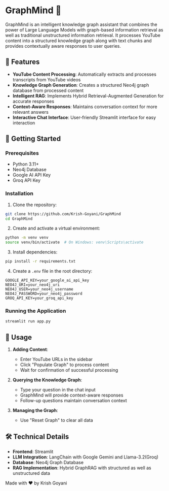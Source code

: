 # GraphMind 🧠

GraphMind is an intelligent knowledge graph assistant that combines the power of Large Language Models with graph-based information retrieval as well as traditional unstructured information retrieval. It processes YouTube content into a structured knowledge graph along with text chunks and provides contextually aware responses to user queries.


## 🌟 Features

- **YouTube Content Processing**: Automatically extracts and processes transcripts from YouTube videos
- **Knowledge Graph Generation**: Creates a structured Neo4j graph database from processed content
- **Intelligent RAG**: Implements Hybrid Retrieval-Augmented Generation for accurate responses
- **Context-Aware Responses**: Maintains conversation context for more relevant answers
- **Interactive Chat Interface**: User-friendly Streamlit interface for easy interaction

## 🚀 Getting Started

### Prerequisites

- Python 3.11+
- Neo4j Database
- Google AI API Key
- Groq API Key

### Installation

1. Clone the repository:
```bash
git clone https://github.com/Krish-Goyani/GraphMind
cd GraphMind
```

2. Create and activate a virtual environment:
```bash
python -m venv venv
source venv/bin/activate  # On Windows: venv\Scripts\activate
```

3. Install dependencies:
```bash
pip install -r requirements.txt
```

4. Create a `.env` file in the root directory:
```env
GOOGLE_API_KEY=your_google_ai_api_key
NEO4J_URI=your_neo4j_uri
NEO4J_USER=your_neo4j_username
NEO4J_PASSWORD=your_neo4j_password
GROQ_API_KEY=your_groq_api_key
```

### Running the Application

```bash
streamlit run app.py
```

## 🎯 Usage

1. **Adding Content**:
   - Enter YouTube URLs in the sidebar
   - Click "Populate Graph" to process content
   - Wait for confirmation of successful processing

2. **Querying the Knowledge Graph**:
   - Type your question in the chat input
   - GraphMind will provide context-aware responses
   - Follow-up questions maintain conversation context

3. **Managing the Graph**:
   - Use "Reset Graph" to clear all data

## 🛠️ Technical Details

- **Frontend**: Streamlit
- **LLM Integration**: LangChain with Google Gemini and Llama-3.2(Groq)
- **Database**: Neo4j Graph Database
- **RAG Implementation**: Hybrid GraphRAG with structured as well as unstructured data

Made with ❤️ by Krish Goyani
